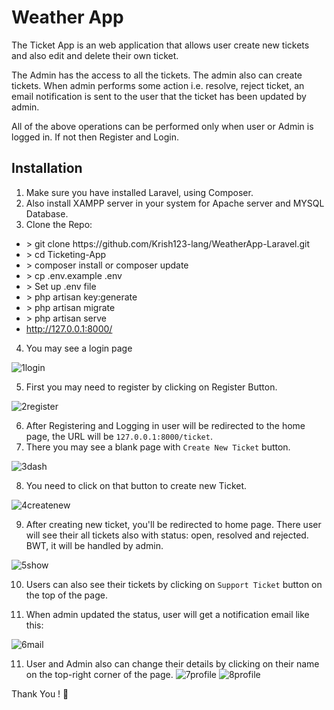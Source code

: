 # Weather App

The Ticket App is an web application that allows user create new tickets and also edit and delete their own ticket.

The Admin has the access to all the tickets. The admin also can create tickets. When admin performs some action i.e. resolve, reject ticket, an email notification is sent to the user that the ticket has been updated by admin.

All of the above operations can be performed only when user or Admin is logged in. If not then Register and Login.

## Installation

1. Make sure you have installed Laravel, using Composer.
2. Also install XAMPP server in your system for Apache server and MYSQL Database.
3. Clone the Repo:

<ul>
    <li style=""> > git clone https://github.com/Krish123-lang/WeatherApp-Laravel.git</li>
    <li> > cd Ticketing-App</li>
    <li> > composer install or composer update</li>
    <li> > cp .env.example .env</li>
    <li> > Set up .env file</li>
    <li> > php artisan key:generate</li>
    <li> > php artisan migrate</li>
    <li> > php artisan serve</li>
    <li> <a href="http://127.0.0.1:8000/">http://127.0.0.1:8000/</a> </li>
</ul>

4. You may see a login page

![1login](https://github.com/Krish123-lang/Ticketing-App/assets/56486342/3690e200-d548-477d-a56a-abe408174b62)

5. First you may need to register by clicking on Register Button.
   
![2register](https://github.com/Krish123-lang/Ticketing-App/assets/56486342/f19358db-5d0e-48cc-8dab-d0d447d89f3d)

6. After Registering and Logging in user will be redirected to the home page, the URL will be `127.0.0.1:8000/ticket`.
7. There you may see a blank page with `Create New Ticket` button.

![3dash](https://github.com/Krish123-lang/Ticketing-App/assets/56486342/76636138-a0ae-45a3-a1ef-05e8348aceaa)

8. You need to click on that button to create new Ticket.

![4createnew](https://github.com/Krish123-lang/Ticketing-App/assets/56486342/49927cf9-fed4-41a0-8f05-99b9c236f800)

9. After creating new ticket, you'll be redirected to home page. There user will see their all tickets also with status: open, resolved and rejected. BWT, it will be handled by admin.

![5show](https://github.com/Krish123-lang/Ticketing-App/assets/56486342/93796685-d514-4c04-b9db-52700f7cc666)

10. Users can also see their tickets by clicking on `Support Ticket` button on the top of the page.
    
15. When admin updated the status, user will get a notification email like this:

![6mail](https://github.com/Krish123-lang/Ticketing-App/assets/56486342/3d7358e6-db39-4e18-91b8-5fb5379eec7f)

11. User and Admin also can change their details by clicking on their name on the top-right corner of the page.
![7profile](https://github.com/Krish123-lang/Ticketing-App/assets/56486342/360ca920-3eef-4c8d-82ab-48bc6d95c563)
![8profile](https://github.com/Krish123-lang/Ticketing-App/assets/56486342/e819ec00-c8cb-4cc2-b227-4da3a2e08112)


Thank You ! 🙏
